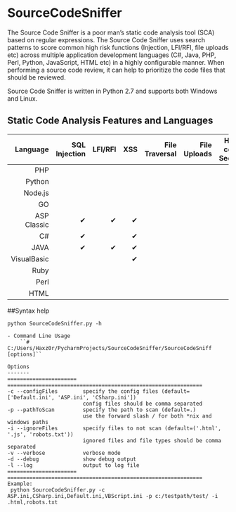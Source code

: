 # SourceCodeSniffer
The Source Code Sniffer is a poor man’s static code analysis tool (SCA) based on regular expressions. The Source Code Sniffer uses search patterns to score common high risk functions (Injection, LFI/RFI, file uploads etc) across multiple application development languages (C#, Java, PHP, Perl, Python, JavaScript, HTML etc) in a highly configurable manner. When performing a source code review, it can help to prioritize the code files that should be reviewed. 

Source Code Sniffer is written in Python 2.7 and supports both Windows and Linux.

## Static Code Analysis Features and Languages
|Language   |SQL Injection|LFI/RFI |XSS     |File Traversal|File Uploads|Hard-coded Secrets|Command Injection|LDAP Injection|
|----------:|------------:|-------:|-------:|-------------:|-----------:|-----------------:|----------------:|-------------:|
|PHP        |             |        |        |              |            |                  |                 |              |
|Python     |             |        |        |              |            |                  |                 |              |
|Node.js    |             |        |        |              |            |                  |                 |              |
|GO         |             |        |        |              |            |                  |                 |              | 
|ASP Classic| &#10004;    |&#10004;|&#10004;|              |            |                  |    &#10004;     |              | 
|C#         | &#10004;    |        |&#10004;|              |            |  &#10004;        |    &#10004;     |              | 
|JAVA       | &#10004;    |&#10004;|&#10004;|              |            |                  |    &#10004;     |              |     
|VisualBasic|             |        |&#10004;|              |            |                  |                 |              |   
|Ruby       |             |        |        |              |            |                  |                 |              |        
|Perl       |             |        |        |              |            |                  |                 |              |       
|HTML       |             |        |        |              |            |                  |                 |              |      

##Syntax help
```
python SourceCodeSniffer.py -h

- Command Line Usage
	``# C:/Users/Haxz0r/PycharmProjects/SourceCodeSniffer/SourceCodeSniff [options]``

Options
-------
====================== ==============================================================
-c --configFiles        specify the config files (default=['Default.ini', 'ASP.ini', 'CSharp.ini'])
                        config files should be comma separated
-p --pathToScan         specify the path to scan (default=.)
                        use the forward slash / for both *nix and windows paths
-i --ignoreFiles        specify files to not scan (default=('.html', '.js', 'robots.txt'))
                        ignored files and file types should be comma separated 
-v --verbose            verbose mode
-d --debug              show debug output
-l --log                output to log file
====================== ==============================================================
Example:
 python SourceCodeSniffer.py -c ASP.ini,CSharp.ini,Default.ini,VBScript.ini -p c:/testpath/test/ -i .html,robots.txt
```

